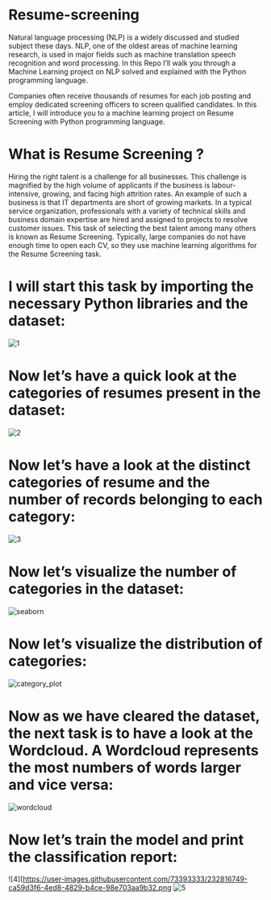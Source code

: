 # Resume-screening
Natural language processing (NLP) is a widely discussed and studied subject these days. NLP, one of the oldest areas of machine learning research, is used in major fields such as machine translation speech recognition and word processing. In this Repo I’ll walk you through a Machine Learning project on NLP solved and explained with the Python programming language.

Companies often receive thousands of resumes for each job posting and employ dedicated screening officers to screen qualified candidates. In this article, I will introduce you to a machine learning project on Resume Screening with Python programming language.

# What is Resume Screening ?
Hiring the right talent is a challenge for all businesses. This challenge is magnified by the high volume of applicants if the business is labour-intensive, growing, and facing high attrition rates.
An example of such a business is that IT departments are short of growing markets. In a typical service organization, professionals with a variety of technical skills and business domain expertise are hired and assigned to projects to resolve customer issues. This task of selecting the best talent among many others is known as Resume Screening.
Typically, large companies do not have enough time to open each CV, so they use machine learning algorithms for the Resume Screening task.

# I will start this task by importing the necessary Python libraries and the dataset:
![1](https://user-images.githubusercontent.com/73393333/232815498-694adbf5-900c-463c-9095-446de0d2f8eb.png)
# Now let’s have a quick look at the categories of resumes present in the dataset:
![2](https://user-images.githubusercontent.com/73393333/232815768-438d9953-3e34-4e6f-ab1e-fbd75906aba3.png)
# Now let’s have a look at the distinct categories of resume and the number of records belonging to each category:
![3](https://user-images.githubusercontent.com/73393333/232815992-583e6acb-503c-44a6-84f5-aa3cdbbddc5e.png)
# Now let’s visualize the number of categories in the dataset:
![seaborn](https://user-images.githubusercontent.com/73393333/232816202-0bdccaef-6bd2-4d4d-b4d2-de02704e1a6d.png)
# Now let’s visualize the distribution of categories:
![category_plot](https://user-images.githubusercontent.com/73393333/232816317-eb1a8c00-af5a-4d14-8e16-2d291eb6b692.png)
# Now as we have cleared the dataset, the next task is to have a look at the Wordcloud. A Wordcloud represents the most numbers of words larger and vice versa:
![wordcloud](https://user-images.githubusercontent.com/73393333/232816517-008c1777-d301-4429-991b-36e0a788802d.png)
# Now let’s train the model and print the classification report:
![4](https://user-images.githubusercontent.com/73393333/232816749-ca59d3f6-4ed8-4829-b4ce-98e703aa9b32.png
![5](https://user-images.githubusercontent.com/73393333/232816833-80f2f67d-3b20-4d9e-9a00-d65f7a1fd4bb.png)

